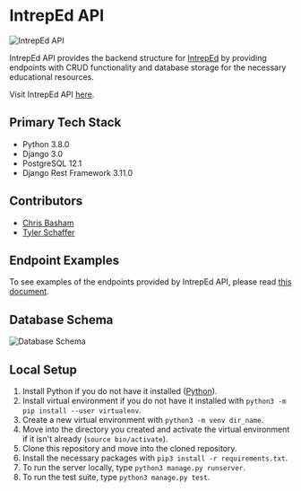 # IntrepEd API

![IntrepEd API](https://user-images.githubusercontent.com/48742436/71945994-9517d580-3185-11ea-85d9-e6e4ab75c23b.png)

IntrepEd API provides the backend structure for [IntrepEd](https://github.com/intreped-learning/intreped-fe) by 
providing endpoints with CRUD functionality and database storage for the necessary educational resources.

Visit IntrepEd API [here](http://intreped-api.herokuapp.com/).

## Primary Tech Stack
- Python 3.8.0
- Django 3.0
- PostgreSQL 12.1
- Django Rest Framework 3.11.0

## Contributors
- [Chris Basham](https://github.com/chrisdbasham317)
- [Tyler Schaffer](https://github.com/tschaffer1618)

## Endpoint Examples

To see examples of the endpoints provided by IntrepEd API, please 
read [this document](https://gist.github.com/tschaffer1618/61125779f44d230567c23d9098adb776).

## Database Schema

![Database Schema](https://user-images.githubusercontent.com/48742436/71946614-921de480-3187-11ea-91e1-0641a2370af3.png)

## Local Setup

1. Install Python if you do not have it installed ([Python](https://www.python.org/downloads/)).
2. Install virtual environment if you do not have it installed with `python3 -m pip install --user virtualenv`.
3. Create a new virtual environment with `python3 -m venv dir_name`.
4. Move into the directory you created and activate the virtual environment if it isn't already (`source bin/activate`).
5. Clone this repository and move into the cloned repository.
6. Install the necessary packages with `pip3 install -r requirements.txt`.
7. To run the server locally, type `python3 manage.py runserver`.
8. To run the test suite, type `python3 manage.py test`.

